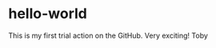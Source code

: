 # hello-world

This is my first trial action on the GitHub. Very exciting!
                                              Toby
